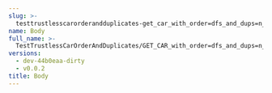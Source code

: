```yaml
---
slug: >-
  testtrustlesscarorderandduplicates-get_car_with_order=dfs_and_dups=n_of_unixfs_directory_with_duplicate_files-body
name: Body
full_name: >-
  TestTrustlessCarOrderAndDuplicates/GET_CAR_with_order=dfs_and_dups=n_of_UnixFS_Directory_With_Duplicate_Files/Body
versions:
  - dev-44b0eaa-dirty
  - v0.0.2
title: Body
---
```


